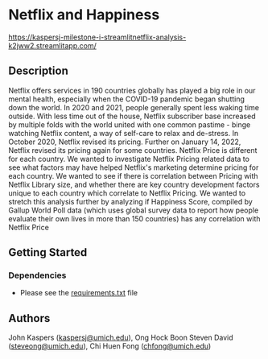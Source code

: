 # Netflix and Happiness

https://kaspersj-milestone-i-streamlitnetflix-analysis-k2jww2.streamlitapp.com/

## Description

Netflix offers services in 190 countries globally has played a big role in our mental health, especially when the COVID-19 pandemic began shutting down the world. In 2020 and 2021, people generally spent less waking time outside. With less time out of the house, Netflix subscriber base increased by multiple folds with the world united with one common pastime - binge watching Netflix content, a way of self-care to relax and de-stress. In October 2020, Netflix revised its pricing. Further on January 14, 2022, Netflix revised its pricing again for some countries. Netflix Price is different for each country. We wanted to investigate Netflix Pricing related data to see what factors may have helped Netflix's marketing determine pricing for each country. We wanted to see if there is correlation between Pricing with Netflix Library size, and whether there are key country development factors unique to each country which correlate to Netflix Pricing. We wanted to stretch this analysis further by analyzing if Happiness Score, compiled by Gallup World Poll data (which uses global survey data to report how people evaluate their own lives in more than 150 countries) has any correlation with Netflix Price

## Getting Started

### Dependencies

* Please see the [requirements.txt](https://github.com/kaspersj/Milestone_I/blob/main/Streamlit/requirements.txt "requirements.txt") file

## Authors


John Kaspers (kaspersj@umich.edu), Ong Hock Boon Steven David (steveong@umich.edu), Chi Huen Fong (chfong@umich.edu)
